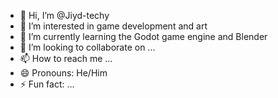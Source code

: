 - 👋 Hi, I’m @Jiyd-techy
- 👀 I’m interested in game development and art
- 🌱 I’m currently learning the Godot game engine and Blender
- 💞️ I’m looking to collaborate on ...
- 📫 How to reach me ...
- 😄 Pronouns: He/Him
- ⚡ Fun fact: ...

<!---
Jiyd-techy/Jiyd-techy is a ✨ special ✨ repository because its `README.md` (this file) appears on your GitHub profile.
You can click the Preview link to take a look at your changes.
--->
